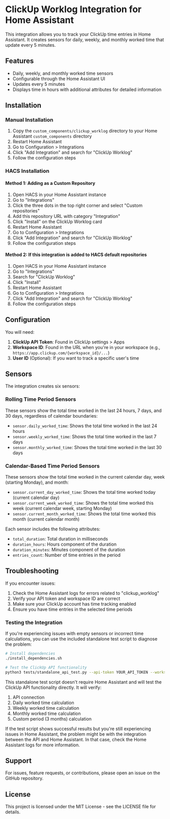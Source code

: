 # ClickUp Worklog Integration for Home Assistant

This integration allows you to track your ClickUp time entries in Home Assistant. It creates sensors for daily, weekly, and monthly worked time that update every 5 minutes.

## Features

- Daily, weekly, and monthly worked time sensors
- Configurable through the Home Assistant UI
- Updates every 5 minutes
- Displays time in hours with additional attributes for detailed information

## Installation

### Manual Installation

1. Copy the `custom_components/clickup_worklog` directory to your Home Assistant `custom_components` directory
2. Restart Home Assistant
3. Go to Configuration > Integrations
4. Click "Add Integration" and search for "ClickUp Worklog"
5. Follow the configuration steps

### HACS Installation

#### Method 1: Adding as a Custom Repository

1. Open HACS in your Home Assistant instance
2. Go to "Integrations"
3. Click the three dots in the top right corner and select "Custom repositories"
4. Add this repository URL with category "Integration"
5. Click "Install" on the ClickUp Worklog card
6. Restart Home Assistant
7. Go to Configuration > Integrations
8. Click "Add Integration" and search for "ClickUp Worklog"
9. Follow the configuration steps

#### Method 2: If this integration is added to HACS default repositories

1. Open HACS in your Home Assistant instance
2. Go to "Integrations"
3. Search for "ClickUp Worklog"
4. Click "Install"
5. Restart Home Assistant
6. Go to Configuration > Integrations
7. Click "Add Integration" and search for "ClickUp Worklog"
8. Follow the configuration steps

## Configuration

You will need:

1. **ClickUp API Token**: Found in ClickUp settings > Apps
2. **Workspace ID**: Found in the URL when you're in your workspace (e.g., `https://app.clickup.com/{workspace_id}/...`)
3. **User ID** (Optional): If you want to track a specific user's time

## Sensors

The integration creates six sensors:

### Rolling Time Period Sensors

These sensors show the total time worked in the last 24 hours, 7 days, and 30 days, regardless of calendar boundaries:

- `sensor.daily_worked_time`: Shows the total time worked in the last 24 hours
- `sensor.weekly_worked_time`: Shows the total time worked in the last 7 days
- `sensor.monthly_worked_time`: Shows the total time worked in the last 30 days

### Calendar-Based Time Period Sensors

These sensors show the total time worked in the current calendar day, week (starting Monday), and month:

- `sensor.current_day_worked_time`: Shows the total time worked today (current calendar day)
- `sensor.current_week_worked_time`: Shows the total time worked this week (current calendar week, starting Monday)
- `sensor.current_month_worked_time`: Shows the total time worked this month (current calendar month)

Each sensor includes the following attributes:

- `total_duration`: Total duration in milliseconds
- `duration_hours`: Hours component of the duration
- `duration_minutes`: Minutes component of the duration
- `entries_count`: Number of time entries in the period

## Troubleshooting

If you encounter issues:

1. Check the Home Assistant logs for errors related to "clickup_worklog"
2. Verify your API token and workspace ID are correct
3. Make sure your ClickUp account has time tracking enabled
4. Ensure you have time entries in the selected time periods

### Testing the Integration

If you're experiencing issues with empty sensors or incorrect time calculations, you can use the included standalone test script to diagnose the problem:

```bash
# Install dependencies
./install_dependencies.sh

# Test the ClickUp API functionality
python3 tests/standalone_api_test.py --api-token YOUR_API_TOKEN --workspace-id YOUR_WORKSPACE_ID
```

This standalone test script doesn't require Home Assistant and will test the ClickUp API functionality directly. It will verify:

1. API connection
2. Daily worked time calculation
3. Weekly worked time calculation
4. Monthly worked time calculation
5. Custom period (3 months) calculation

If the test script shows successful results but you're still experiencing issues in Home Assistant, the problem might be with the integration between the API and Home Assistant. In that case, check the Home Assistant logs for more information.

## Support

For issues, feature requests, or contributions, please open an issue on the GitHub repository.

## License

This project is licensed under the MIT License - see the LICENSE file for details.
